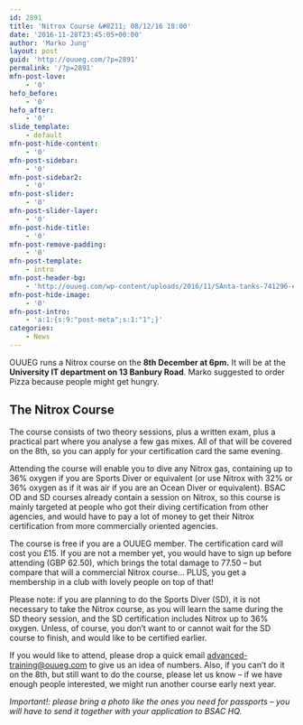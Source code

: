 ```yaml
---
id: 2891
title: 'Nitrox Course &#8211; 08/12/16 18:00'
date: '2016-11-28T23:45:05+00:00'
author: 'Marko Jung'
layout: post
guid: 'http://ouueg.com/?p=2891'
permalink: '/?p=2891'
mfn-post-love:
    - '0'
hefo_before:
    - '0'
hefo_after:
    - '0'
slide_template:
    - default
mfn-post-hide-content:
    - '0'
mfn-post-sidebar:
    - '0'
mfn-post-sidebar2:
    - '0'
mfn-post-slider:
    - '0'
mfn-post-slider-layer:
    - '0'
mfn-post-hide-title:
    - '0'
mfn-post-remove-padding:
    - '0'
mfn-post-template:
    - intro
mfn-post-header-bg:
    - 'http://ouueg.com/wp-content/uploads/2016/11/SAnta-tanks-741296-e1480376689936.jpg'
mfn-post-hide-image:
    - '0'
mfn-post-intro:
    - 'a:1:{s:9:"post-meta";s:1:"1";}'
categories:
    - News
---
```


OUUEG runs a Nitrox course on the **8th December at 6pm.** It will be at the **University IT department on 13 Banbury Road**. Marko suggested to order Pizza because people might get hungry.

## The Nitrox Course

The course consists of two theory sessions, plus a written exam, plus a practical part where you analyse a few gas mixes. All of that will be covered on the 8th, so you can apply for your certification card the same evening.

Attending the course will enable you to dive any Nitrox gas, containing up to 36% oxygen if you are Sports Diver or equivalent (or use Nitrox with 32% or 36% oxygen as if it was air if you are an Ocean Diver or equivalent). BSAC OD and SD courses already contain a session on Nitrox, so this course is mainly targeted at people who got their diving certification from other agencies, and would have to pay a lot of money to get their Nitrox certification from more commercially oriented agencies.

The course is free if you are a OUUEG member. The certification card will cost you £15. If you are not a member yet, you would have to sign up before attending (GBP 62.50), which brings the total damage to 77.50 – but compare that will a commercial Nitrox course… PLUS, you get a membership in a club with lovely people on top of that!

Please note: if you are planning to do the Sports Diver (SD), it is not necessary to take the Nitrox course, as you will learn the same during the SD theory session, and the SD certification includes Nitrox up to 36% oxygen. Unless, of course, you don’t want to or cannot wait for the SD course to finish, and would like to be certified earlier.

If you would like to attend, please drop a quick email <advanced-training@ouueg.com> to give us an idea of numbers. Also, if you can’t do it on the 8th, but still want to do the course, please let us know – if we have enough people interested, we might run another course early next year.

*Important!: please bring a photo like the ones you need for passports – you will have to send it together with your application to BSAC HQ.*